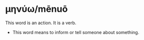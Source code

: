 # μηνύω/mēnuō
This word is an action. It is a verb.
* This word means to inform or tell someone about something.

